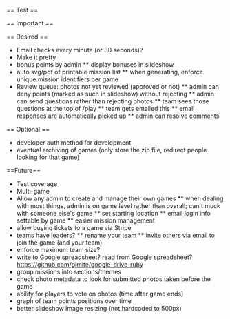== Test ==

== Important ==

== Desired ==
* Email checks every minute (or 30 seconds)?
* Make it pretty
* bonus points by admin
** display bonuses in slideshow
* auto svg/pdf of printable mission list
** when generating, enforce unique mission identifiers per game
* Review queue: photos not yet reviewed (approved or not)
** admin can deny points (marked as such in slideshow) without rejecting
** admin can send questions rather than rejecting photos
** team sees those questions at the top of /play
** team gets emailed this
** email responses are automatically picked up
** admin can resolve comments

== Optional ==
* developer auth method for development
* eventual archiving of games (only store the zip file, redirect people looking for that game)

==Future==
* Test coverage
* Multi-game
* Allow any admin to create and manage their own games
** when dealing with most things, admin is on game level rather than overall; can't muck with someone else's game
** set starting location
** email login info settable by game
** easier mission management
* allow buying tickets to a game via Stripe
* teams have leaders?
** rename your team
** invite others via email to join the game (and your team)
* enforce maximum team size?
* write to Google spreadsheet? read from Google spreadsheet? https://github.com/gimite/google-drive-ruby
* group missions into sections/themes
* check photo metadata to look for submitted photos taken before the game
* ability for players to vote on photos (time after game ends)
* graph of team points positions over time
* better slideshow image resizing (not hardcoded to 500px)